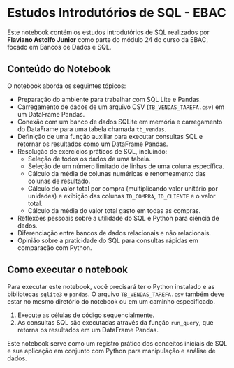 # Estudos Introdutórios de SQL - EBAC

Este notebook contém os estudos introdutórios de SQL realizados por **Flaviano Astolfo Junior** como parte do módulo 24 do curso da EBAC, focado em Bancos de Dados e SQL.

## Conteúdo do Notebook

O notebook aborda os seguintes tópicos:

- Preparação do ambiente para trabalhar com SQL Lite e Pandas.
- Carregamento de dados de um arquivo CSV (`TB_VENDAS_TAREFA.csv`) em um DataFrame Pandas.
- Conexão com um banco de dados SQLite em memória e carregamento do DataFrame para uma tabela chamada `tb_vendas`.
- Definição de uma função auxiliar para executar consultas SQL e retornar os resultados como um DataFrame Pandas.
- Resolução de exercícios práticos de SQL, incluindo:
    - Seleção de todos os dados de uma tabela.
    - Seleção de um número limitado de linhas de uma coluna específica.
    - Cálculo da média de colunas numéricas e renomeamento das colunas de resultado.
    - Cálculo do valor total por compra (multiplicando valor unitário por unidades) e exibição das colunas `ID_COMPRA`, `ID_CLIENTE` e o valor total.
    - Cálculo da média do valor total gasto em todas as compras.
- Reflexões pessoais sobre a utilidade do SQL e Python para ciência de dados.
- Diferenciação entre bancos de dados relacionais e não relacionais.
- Opinião sobre a praticidade do SQL para consultas rápidas em comparação com Python.

## Como executar o notebook

Para executar este notebook, você precisará ter o Python instalado e as bibliotecas `sqlite3` e `pandas`. O arquivo `TB_VENDAS_TAREFA.csv` também deve estar no mesmo diretório do notebook ou em um caminho especificado.

1. Execute as células de código sequencialmente.
2. As consultas SQL são executadas através da função `run_query`, que retorna os resultados em um DataFrame Pandas.

Este notebook serve como um registro prático dos conceitos iniciais de SQL e sua aplicação em conjunto com Python para manipulação e análise de dados.
